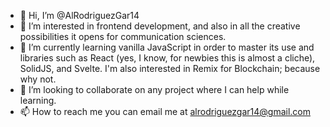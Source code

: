 - 👋 Hi, I’m @AlRodriguezGar14
- 👀 I’m interested in frontend development, and also in all the creative possibilities it opens for communication sciences.
- 🌱 I’m currently learning vanilla JavaScript in order to master its use and libraries such as React (yes, I know, for newbies this is almost a cliche), SolidJS, and Svelte. I'm also interested in Remix for Blockchain; because why not.
- 💞️ I’m looking to collaborate on any project where I can help while learning.
- 📫 How to reach me you can email me at alrodriguezgar14@gmail.com

<!---
AlRodriguezGar14/AlRodriguezGar14 is a ✨ special ✨ repository because its `README.md` (this file) appears on your GitHub profile.
You can click the Preview link to take a look at your changes.
--->

